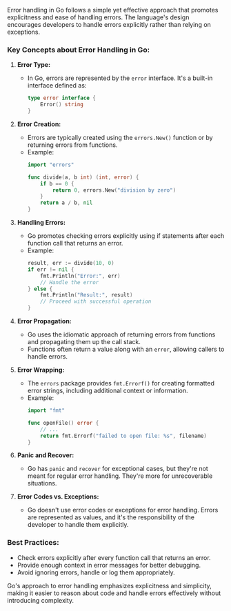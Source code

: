 Error handling in Go follows a simple yet effective approach that promotes explicitness and ease of handling errors. The language's design encourages developers to handle errors explicitly rather than relying on exceptions.

### Key Concepts about Error Handling in Go:

1. **Error Type:**
   - In Go, errors are represented by the `error` interface. It's a built-in interface defined as:
     ```go
     type error interface {
         Error() string
     }
     ```

2. **Error Creation:**
   - Errors are typically created using the `errors.New()` function or by returning errors from functions.
   - Example:
     ```go
     import "errors"

     func divide(a, b int) (int, error) {
         if b == 0 {
             return 0, errors.New("division by zero")
         }
         return a / b, nil
     }
     ```

3. **Handling Errors:**
   - Go promotes checking errors explicitly using if statements after each function call that returns an error.
   - Example:
     ```go
     result, err := divide(10, 0)
     if err != nil {
         fmt.Println("Error:", err)
         // Handle the error
     } else {
         fmt.Println("Result:", result)
         // Proceed with successful operation
     }
     ```

4. **Error Propagation:**
   - Go uses the idiomatic approach of returning errors from functions and propagating them up the call stack.
   - Functions often return a value along with an `error`, allowing callers to handle errors.

5. **Error Wrapping:**
   - The `errors` package provides `fmt.Errorf()` for creating formatted error strings, including additional context or information.
   - Example:
     ```go
     import "fmt"

     func openFile() error {
         // ...
         return fmt.Errorf("failed to open file: %s", filename)
     }
     ```

6. **Panic and Recover:**
   - Go has `panic` and `recover` for exceptional cases, but they're not meant for regular error handling. They're more for unrecoverable situations.

7. **Error Codes vs. Exceptions:**
   - Go doesn't use error codes or exceptions for error handling. Errors are represented as values, and it's the responsibility of the developer to handle them explicitly.

### Best Practices:
- Check errors explicitly after every function call that returns an error.
- Provide enough context in error messages for better debugging.
- Avoid ignoring errors, handle or log them appropriately.

Go's approach to error handling emphasizes explicitness and simplicity, making it easier to reason about code and handle errors effectively without introducing complexity.